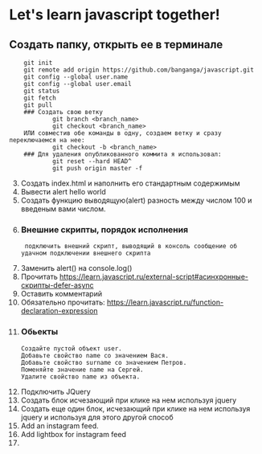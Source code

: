 # Let's learn javascript together!

## Создать папку, открыть ее в терминале
		git init
		git remote add origin https://github.com/banganga/javascript.git
		git config --global user.name
		git config --global user.email
		git status
		git fetch
		git pull
		###	Создать свою ветку 
				git branch <branch_name>
				git checkout <branch_name>
		ИЛИ совместив обе команды в одну, создаем ветку и сразу переключаемся на нее:
				git checkout -b <branch_name>
		### Для удаления опубликованного коммита я использовал:
				git reset --hard HEAD^
				git push origin master -f
3. Создать index.html и наполнить его стандартным содержимым
4. Вывести alert hello world
5. Создать функцию выводящую(alert) разность между числом 100 и введеным вами числом.
6. ### Внешние скрипты, порядок исполнения
		подключить внешний скрипт, выводящий в консоль сообщение об удачном подключении внешнего скрипта
7.  Заменить alert() на console.log()
8.	Прочитать https://learn.javascript.ru/external-script#асинхронные-скрипты-defer-async
9.	Оставить комментарий
10.	Обязательно прочитать: https://learn.javascript.ru/function-declaration-expression
11.	### Обьекты
		Создайте пустой объект user.
		Добавьте свойство name со значением Вася.
		Добавьте свойство surname со значением Петров.
		Поменяйте значение name на Сергей.
		Удалите свойство name из объекта.
12. Подключить JQuery
13.	Создать блок исчезающий при клике на нем используя jquery
14. Создать еще один блок, исчезающий при клике на нем используя jquery и используя для этого другой способ
15.	Add an instagram feed. 
16. Add lightbox for instagram feed
17.